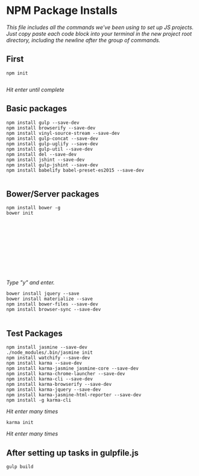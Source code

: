 # NPM Package Installs

_This file includes all the commands we've been using to set up JS projects. Just copy paste each code block into your terminal in the new project root directory, including the newline after the group of commands._

## First
```
npm init
 
```
_Hit enter until complete_

## Basic packages

```
npm install gulp --save-dev
npm install browserify --save-dev
npm install vinyl-source-stream --save-dev
npm install gulp-concat --save-dev
npm install gulp-uglify --save-dev
npm install gulp-util --save-dev
npm install del --save-dev
npm install jshint --save-dev
npm install gulp-jshint --save-dev
npm install babelify babel-preset-es2015 --save-dev
 
```

## Bower/Server packages

```
npm install bower -g
bower init












```
_Type "y" and enter._
```
bower install jquery --save
bower install materialize --save
npm install bower-files --save-dev
npm install browser-sync --save-dev
 
```

## Test Packages

```
npm install jasmine --save-dev
./node_modules/.bin/jasmine init
npm install watchify --save-dev
npm install karma --save-dev
npm install karma-jasmine jasmine-core --save-dev
npm install karma-chrome-launcher --save-dev
npm install karma-cli --save-dev
npm install karma-browserify --save-dev
npm install karma-jquery --save-dev
npm install karma-jasmine-html-reporter --save-dev
npm install -g karma-cli
```
_Hit enter many times_
```
karma init
```
_Hit enter many times_
## After setting up tasks in gulpfile.js

```
gulp build
 
```
